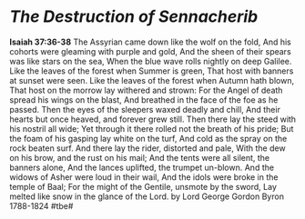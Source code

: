 # *The Destruction of Sennacherib*
**Isaiah 37:36-38**
The Assyrian came down like the wolf on the fold, And his cohorts were gleaming with purple and gold, And the sheen of their spears was like stars on the sea, When the blue wave rolls nightly on deep Galilee.
Like the leaves of the forest when Summer is green, That host with banners at sunset were seen. 
Like the leaves of the forest when Autumn hath blown, 
That host on the morrow lay withered and strown:
For the Angel of death spread his wings on the blast, 
And breathed in the face of the foe as he passed.
Then the eyes of the sleepers waxed deadly and chill,
And their hearts but once heaved, and forever grew still.
Then there lay the steed with his nostril all wide;
Yet through it there rolled not the breath of his pride;
But the foam of his gasping lay white on the turf,
And cold as the spray on the rock beaten surf.
And there lay the rider, distorted and pale, 
With the dew on his brow, and the rust on his mail;
And the tents were all silent, the banners alone, 
And the lances uplifted, the trumpet un-blown.
And the widows of Asher were loud in their wail, 
And the idols were broke in the temple of Baal;
For the might of the Gentile, unsmote by the sword,
Lay melted like snow in the glance of the Lord.
by Lord George Gordon Byron
1788-1824
#tbe#